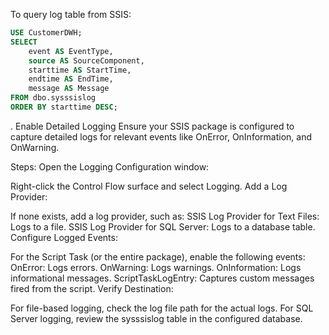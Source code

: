 To query log table from SSIS:

```sql
USE CustomerDWH;
SELECT 
    event AS EventType,
    source AS SourceComponent,
    starttime AS StartTime,
    endtime AS EndTime,
    message AS Message
FROM dbo.sysssislog
ORDER BY starttime DESC;
```

. Enable Detailed Logging
Ensure your SSIS package is configured to capture detailed logs for relevant events like OnError, OnInformation, and OnWarning.

Steps:
Open the Logging Configuration window:

Right-click the Control Flow surface and select Logging.
Add a Log Provider:

If none exists, add a log provider, such as:
SSIS Log Provider for Text Files: Logs to a file.
SSIS Log Provider for SQL Server: Logs to a database table.
Configure Logged Events:

For the Script Task (or the entire package), enable the following events:
OnError: Logs errors.
OnWarning: Logs warnings.
OnInformation: Logs informational messages.
ScriptTaskLogEntry: Captures custom messages fired from the script.
Verify Destination:

For file-based logging, check the log file path for the actual logs.
For SQL Server logging, review the sysssislog table in the configured database.
